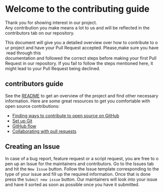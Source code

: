 # Welcome to the contributing guide

Thank you for showing interest in our project. Any contribution you make means a lot to us and will be reflected in the contributors tab on our repository.

This document will give you a detailed overview over how to contribute to our project and have your Pull Request accepted. Please,make sure you have read through this documentation and followed the correct steps before making your first Pull Request in our repository. If you fail to follow the steps mentioned here, it might lead to your Pull Request being declined.


## contributors guide

See the [README](https://github.com/yagyandatta/Py-Scripts/blob/master/README.md) to get an overview of the project and find other necessary information. Here are some great resources to get you comfortable with open source contributions:
- [Finding ways to contribute to open source on GitHub](https://docs.github.com/en/get-started/exploring-projects-on-github/finding-ways-to-contribute-to-open-source-on-github)
- [Set up Git](https://docs.github.com/en/get-started/quickstart/set-up-git)
- [GitHub flow](https://docs.github.com/en/get-started/quickstart/github-flow)
- [Collaborating with pull requests](https://docs.github.com/en/github/collaborating-with-pull-requests)

## Creating an Issue

In case of a bug report, feature request or a script request, you are free to open up an Issue for the maintainers and contributors. Go to the Issues tab and hit the `New Issue` button. Follow the Issue template corresponding to the type of your issue and fill up the required information. Once that is done press the `Submit new issue` button. Our maintainers will look into your issue and have it sorted as soon as possible once you have it submitted.
